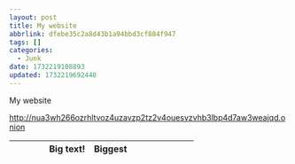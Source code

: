 ```yaml
---
layout: post
title: My website
abbrlink: dfebe35c2a8d43b1a94bbd3cf884f947
tags: []
categories:
  - Junk
date: 1732219108893
updated: 1732219692448
---
```


My website

<http://nua3wh266ozrhltvoz4uzavzp2tz2v4ouesyzvhb3lbp4d7aw3weajqd.onion>

|   |   |   |   | Big text! | Biggest |   |   |   |   |   |   |   |
| - | - | - | - | --------- | ------- | - | - | - | - | - | - | - |
